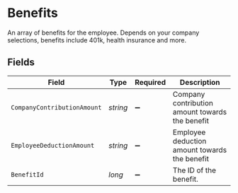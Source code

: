 # Benefits

An array of benefits for the employee. Depends on your company selections, benefits include 401k, health insurance and more.


## Fields

| Field                                           | Type                                            | Required                                        | Description                                     |
| ----------------------------------------------- | ----------------------------------------------- | ----------------------------------------------- | ----------------------------------------------- |
| `CompanyContributionAmount`                     | *string*                                        | :heavy_minus_sign:                              | Company contribution amount towards the benefit |
| `EmployeeDeductionAmount`                       | *string*                                        | :heavy_minus_sign:                              | Employee deduction amount towards the benefit   |
| `BenefitId`                                     | *long*                                          | :heavy_minus_sign:                              | The ID of the benefit.                          |